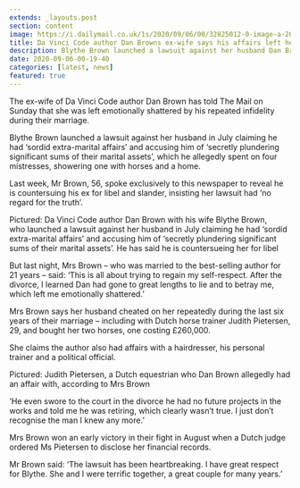 ```yaml
---
extends: _layouts.post
section: content
image: https://i.dailymail.co.uk/1s/2020/09/06/00/32825012-0-image-a-20_1599347358319.jpg 
title: Da Vinci Code author Dan Browns ex-wife says his affairs left her emotionally shattered 
description: Blythe Brown launched a lawsuit against her husband Dan Brown in July, claiming he had multiple affairs and secretly plundering significant sums of their marital assets. 
date: 2020-09-06-00-19-40 
categories: [latest, news] 
featured: true 
--- 
```

The ex-wife of Da Vinci Code author Dan Brown has told The Mail on Sunday that she was left emotionally shattered by his repeated infidelity during their marriage.

Blythe Brown launched a lawsuit against her husband in July claiming he had ‘sordid extra-marital affairs’ and accusing him of ‘secretly plundering significant sums of their marital assets’, which he allegedly spent on four mistresses, showering one with horses and a home.

Last week, Mr Brown, 56, spoke exclusively to this newspaper to reveal he is countersuing his ex for libel and slander, insisting her lawsuit had ‘no regard for the truth’.

Pictured: Da Vinci Code author Dan Brown with his wife Blythe Brown, who launched a lawsuit against her husband in July claiming he had ‘sordid extra-marital affairs’ and accusing him of ‘secretly plundering significant sums of their marital assets’. He has said he is countersueing her for libel

But last night, Mrs Brown – who was married to the best-selling author for 21 years – said: ‘This is all about trying to regain my self-respect. After the divorce, I learned Dan had gone to great lengths to lie and to betray me, which left me emotionally shattered.’

Mrs Brown says her husband cheated on her repeatedly during the last six years of their marriage – including with Dutch horse trainer Judith Pietersen, 29, and bought her two horses, one costing £260,000.

She claims the author also had affairs with a hairdresser, his personal trainer and a political official.

Pictured: Judith Pietersen, a Dutch equestrian who Dan Brown allegedly had an affair with, according to Mrs Brown

‘He even swore to the court in the divorce he had no future projects in the works and told me he was retiring, which clearly wasn’t true. I just don’t recognise the man I knew any more.’

Mrs Brown won an early victory in their fight in August when a Dutch judge ordered Ms Pietersen to disclose her financial records.

Mr Brown said: ‘The lawsuit has been heartbreaking. I have great respect for Blythe. She and I were terrific together, a great couple for many years.’

